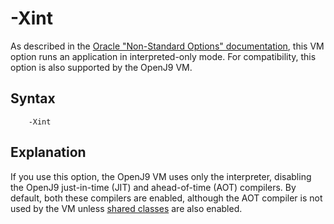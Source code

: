 <!--
* Copyright (c) 2017, 2020 IBM Corp. and others
*
* This program and the accompanying materials are made
* available under the terms of the Eclipse Public License 2.0
* which accompanies this distribution and is available at
* https://www.eclipse.org/legal/epl-2.0/ or the Apache
* License, Version 2.0 which accompanies this distribution and
* is available at https://www.apache.org/licenses/LICENSE-2.0.
*
* This Source Code may also be made available under the
* following Secondary Licenses when the conditions for such
* availability set forth in the Eclipse Public License, v. 2.0
* are satisfied: GNU General Public License, version 2 with
* the GNU Classpath Exception [1] and GNU General Public
* License, version 2 with the OpenJDK Assembly Exception [2].
*
* [1] https://www.gnu.org/software/classpath/license.html
* [2] http://openjdk.java.net/legal/assembly-exception.html
*
* SPDX-License-Identifier: EPL-2.0 OR Apache-2.0 OR GPL-2.0 WITH
* Classpath-exception-2.0 OR LicenseRef-GPL-2.0 WITH Assembly-exception
-->

# -Xint

As described in the [Oracle "Non-Standard Options" documentation](https://docs.oracle.com/javase/8/docs/technotes/tools/unix/java.html#BABHDABI), this VM option runs an application in interpreted-only mode. For compatibility, this option is also supported by the OpenJ9 VM.

## Syntax

        -Xint

## Explanation

If you use this option, the OpenJ9 VM uses only the interpreter, disabling the OpenJ9 just-in-time (JIT) and ahead-of-time (AOT) compilers. By default, both these compilers are enabled, although the AOT compiler is not used by the VM unless [shared classes](xshareclasses.md) are also enabled.



<!-- ==== END OF TOPIC ==== xint.md ==== -->
